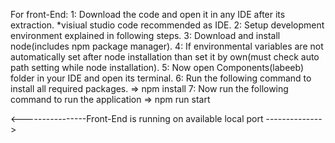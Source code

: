 For front-End:
  1: Download the code and open it in any IDE after its extraction. *visiual studio code recommended as IDE.
  2: Setup development environment explained in following steps.
  3: Download and install node(includes npm package manager).
  4: If environmental variables are not automatically set after node installation than set it by own(must check auto path setting while node installation).
  5: Now open Components(labeeb) folder in your IDE and open its terminal.
  6: Run the following command to install all required packages.
  => npm install
  7: Now run the following command to run the application
  => npm run start

<----------------Front-End is running on available local port -------------->


